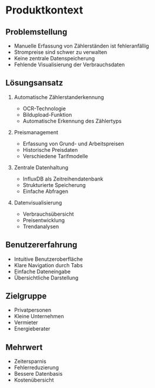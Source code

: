 # Produktkontext

## Problemstellung
- Manuelle Erfassung von Zählerständen ist fehleranfällig
- Strompreise sind schwer zu verwalten
- Keine zentrale Datenspeicherung
- Fehlende Visualisierung der Verbrauchsdaten

## Lösungsansatz
1. Automatische Zählerstanderkennung
   - OCR-Technologie
   - Bildupload-Funktion
   - Automatische Erkennung des Zählertyps

2. Preismanagement
   - Erfassung von Grund- und Arbeitspreisen
   - Historische Preisdaten
   - Verschiedene Tarifmodelle

3. Zentrale Datenhaltung
   - InfluxDB als Zeitreihendatenbank
   - Strukturierte Speicherung
   - Einfache Abfragen

4. Datenvisualisierung
   - Verbrauchsübersicht
   - Preisentwicklung
   - Trendanalysen

## Benutzererfahrung
- Intuitive Benutzeroberfläche
- Klare Navigation durch Tabs
- Einfache Dateneingabe
- Übersichtliche Darstellung

## Zielgruppe
- Privatpersonen
- Kleine Unternehmen
- Vermieter
- Energieberater

## Mehrwert
- Zeitersparnis
- Fehlerreduzierung
- Bessere Datenbasis
- Kostenübersicht 